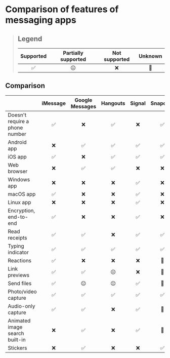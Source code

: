 # Comparison of features of messaging apps

> ## Legend
> 
> | Supported | Partially supported | Not supported | Unknown |
> | :-------: | :-----------------: | :-----------: | :-----: |
> | ✅        | 😐                 | ❌            | 🤔     |


## Comparison

|                                | iMessage | Google Messages | Hangouts | Signal | Snapchat | Slack | Discord |
| ------------------------------ | :------: | :-------------: | :------: | :----: | :------: | :---: | :-----: |
| Doesn't require a phone number | ✅       | ❌             | ✅       | ❌    | ✅       | ✅   | ✅      |
| Android app                    | ❌       | ✅             | ✅       | ✅    | ✅       | ✅   | ✅      |
| iOS app                        | ✅       | ❌             | ✅       | ✅    | ✅       | ✅   | ✅      |
| Web browser                    | ❌       | ✅             | ✅       | ❌    | ❌       | ✅   | ✅      |
| Windows app                    | ❌       | ❌             | ❌       | ✅    | ❌       | ✅   | ✅      |
| macOS app                      | ✅       | ❌             | ❌       | ✅    | ❌       | ✅   | ✅      |
| Linux app                      | ❌       | ❌             | ❌       | ✅    | ❌       | ✅   | ✅      |
| Encryption, end-to-end         | ✅       | ❌             | ❌       | ✅    | ❌       | ❌   | ❌      |
| Read receipts                  | ✅       | ✅             | ❌       | ✅    | ✅       | ❌   | ❌      |
| Typing indicator               | ✅       | ✅             | ✅       | ✅    | ✅       | ✅   | ✅      |
| Reactions                      | ✅       | ❌             | ❌       | ❌    | 🤔       | ✅   | ✅      |
| Link previews                  | ✅       | ✅             | 😐       | ❌    | 🤔       | ✅   | ✅      |
| Send files                     | ✅       | 😐             | 😐       | ✅    | 🤔       | ✅   | ✅      |
| Photo/video capture            | ✅       | ✅             | ✅       | ✅    | ✅       | ✅   | ✅      |
| Audio-only capture             | ✅       | ✅             | ❌       | ✅    | 🤔       | ❌   | ❌      |
| Animated image search built-in | ❌       | ✅             | ❌       | ✅    | 🤔       | ❌   | ✅      |
| Stickers                       | ❌       | ✅             | ❌       | ❌    | ✅       | ❌   | ❌      |

<!--
| New category template | ✅😐❌🤔       | ✅😐❌🤔             | ✅😐❌🤔       | ✅😐❌🤔    | ✅😐❌🤔       | ✅😐❌🤔   | ✅😐❌🤔      |
-->
